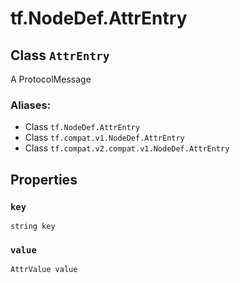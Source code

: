 <div itemscope itemtype="http://developers.google.com/ReferenceObject">
<meta itemprop="name" content="tf.NodeDef.AttrEntry" />
<meta itemprop="path" content="Stable" />
<meta itemprop="property" content="key"/>
<meta itemprop="property" content="value"/>
</div>

# tf.NodeDef.AttrEntry

## Class `AttrEntry`

A ProtocolMessage



### Aliases:

* Class `tf.NodeDef.AttrEntry`
* Class `tf.compat.v1.NodeDef.AttrEntry`
* Class `tf.compat.v2.compat.v1.NodeDef.AttrEntry`

<!-- Placeholder for "Used in" -->


## Properties

<h3 id="key"><code>key</code></h3>

`string key`


<h3 id="value"><code>value</code></h3>

`AttrValue value`




